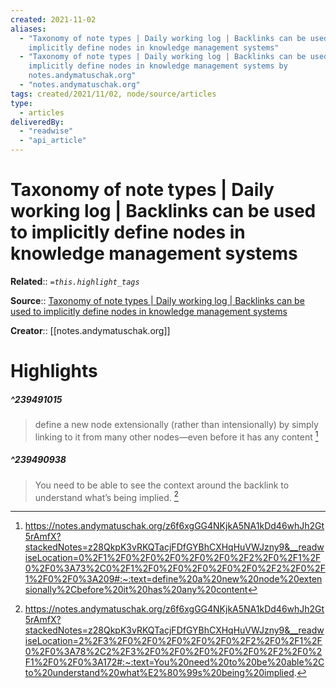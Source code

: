```yaml
---
created: 2021-11-02
aliases:
  - "Taxonomy of note types | Daily working log | Backlinks can be used to
    implicitly define nodes in knowledge management systems"
  - "Taxonomy of note types | Daily working log | Backlinks can be used to
    implicitly define nodes in knowledge management systems by
    notes.andymatuschak.org"
  - "notes.andymatuschak.org"
tags: created/2021/11/02, node/source/articles
type:
  - articles
deliveredBy:
  - "readwise"
  - "api_article"
---
```

# Taxonomy of note types | Daily working log | Backlinks can be used to implicitly define nodes in knowledge management systems

**Related**:: 
*`=this.highlight_tags`*

**Source**:: [Taxonomy of note types | Daily working log | Backlinks can be used to implicitly define nodes in knowledge management systems](https://notes.andymatuschak.org/z6f6xgGG4NKjkA5NA1kDd46whJh2Gt5rAmfX?stackedNotes=z28QkpK3vRKQTacjFDfGYBhCXHqHuVWJzny9&stackedNotes=z2newCwFfd6iZFyf9bgspkbyt1G8wbQxJVgTK)

**Creator**:: [[notes.andymatuschak.org]]

# Highlights
##### ^239491015
  
> define a new node extensionally (rather than intensionally) by simply linking to it from many other nodes—even before it has any content 
  [^239491015]

[^239491015]:  https://notes.andymatuschak.org/z6f6xgGG4NKjkA5NA1kDd46whJh2Gt5rAmfX?stackedNotes=z28QkpK3vRKQTacjFDfGYBhCXHqHuVWJzny9&__readwiseLocation=0%2F1%2F0%2F0%2F0%2F0%2F0%2F2%2F0%2F1%2F0%2F0%3A73%2C0%2F1%2F0%2F0%2F0%2F0%2F0%2F2%2F0%2F1%2F0%2F0%3A209#:~:text=define%20a%20new%20node%20extensionally%2Cbefore%20it%20has%20any%20content

##### ^239490938
  
> You need to be able to see the context around the backlink to understand what’s being implied. 
  [^239490938]

[^239490938]:  https://notes.andymatuschak.org/z6f6xgGG4NKjkA5NA1kDd46whJh2Gt5rAmfX?stackedNotes=z28QkpK3vRKQTacjFDfGYBhCXHqHuVWJzny9&__readwiseLocation=2%2F3%2F0%2F0%2F0%2F0%2F0%2F2%2F0%2F1%2F0%2F0%3A78%2C2%2F3%2F0%2F0%2F0%2F0%2F0%2F2%2F0%2F1%2F0%2F0%3A172#:~:text=You%20need%20to%20be%20able%2Cto%20understand%20what%E2%80%99s%20being%20implied.

